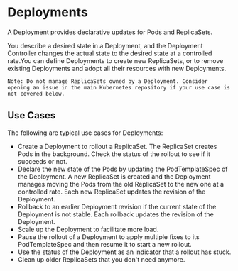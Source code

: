 # Deployments
A Deployment provides declarative updates for Pods and ReplicaSets.

You describe a desired state in a Deployment, and the Deployment Controller changes the actual state to the desired state at a controlled rate.You can define Deployments to create new ReplicaSets, or to remove existing Deployments and adopt all their resources with new Deployments.

`Note: Do not manage ReplicaSets owned by a Deployment. Consider opening an issue in the main Kubernetes repository if your use case is not covered below.`

## Use Cases

The following are typical use cases for Deployments:

- Create a Deployment to rollout a ReplicaSet. The ReplicaSet creates Pods in the background. Check the status of the rollout to see if it succeeds or not.
- Declare the new state of the Pods by updating the PodTemplateSpec of the Deployment. A new ReplicaSet is created and the Deployment manages moving the Pods from the old ReplicaSet to the new one at a controlled rate. Each new ReplicaSet updates the revision of the Deployment.
- Rollback to an earlier Deployment revision if the current state of the Deployment is not stable. Each rollback updates the revision of the Deployment.
- Scale up the Deployment to facilitate more load.
- Pause the rollout of a Deployment to apply multiple fixes to its PodTemplateSpec and then resume it to start a new rollout.
- Use the status of the Deployment as an indicator that a rollout has stuck.
- Clean up older ReplicaSets that you don't need anymore.

